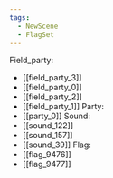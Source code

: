 ```yaml
---
tags:
  - NewScene
  - FlagSet
---
```

Field_party:
- [[field_party_3]]
- [[field_party_0]]
- [[field_party_2]]
- [[field_party_1]]
Party:
- [[party_0]]
Sound:
- [[sound_122]]
- [[sound_157]]
- [[sound_39]]
Flag:
- [[flag_9476]]
- [[flag_9477]]
